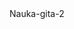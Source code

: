 <!DOCTYPE html>
<html lang="en">
  <head>
      <meta charset="UTF-8">
      <meta http-equiv="X-UA-Compatible" content="IE=edge">
      <meta name="viewport" content="width=device-width, initial-scale=1.0">
      <link rel="stylesheet" href="style.css">
      <title>Nauka-gita-2</title>
  </head>
  <body>
    Nauka-gita-2
  </body>
</html>
